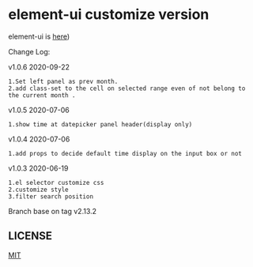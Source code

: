 # element-ui customize version
element-ui is [here](github.com/ElemeFE/element))

  Change Log:

  v1.0.6 2020-09-22

    1.Set left panel as prev month.
    2.add class-set to the cell on selected range even of not belong to the current month .

  v1.0.5 2020-07-06

    1.show time at datepicker panel header(display only)

  v1.0.4 2020-07-06

    1.add props to decide default time display on the input box or not

  v1.0.3 2020-06-19

    1.el selector customize css
    2.customize style
    3.filter search position

Branch base on tag v2.13.2


## LICENSE
[MIT](LICENSE)
